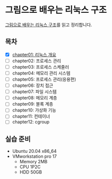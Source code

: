 # 그림으로 배우는 리눅스 구조

[그림으로 배우는 리눅스 구조](https://product.kyobobook.co.kr/detail/S000208795616)를 읽고 정리합니다.

## 목차

- [x] [chapter01: 리눅스 개요](/books/linux_structure/chapter01/)
- [ ] chapter02: 프로세스 관리
- [ ] chapter03: 프로세스 스케줄러
- [ ] chapter04: 메모리 관리 시스템
- [ ] chapter05: 프로세스 관리(응용편)
- [ ] chapter06: 장치 접근
- [ ] chapter07: 파일 시스템
- [ ] chapter08: 메모리 계층
- [ ] chapter09: 블록 계층
- [ ] chapter10: 가상화 기능
- [ ] chapter11: 컨테이너
- [ ] chapter12: cgroup

## 실습 준비

- Ubuntu 20.04 x86_64
- VMworkstation pro 17
  - Memory 2MB
  - CPU 1P2C
  - HDD 50GB
